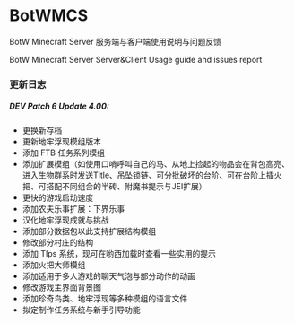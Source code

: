 # BotWMCS
BotW Minecraft Server 服务端与客户端使用说明与问题反馈

BotW Minecraft Server Server&amp;Client Usage guide and issues report

### 更新日志

##### DEV Patch 6 Update 4.00:

- 更换新存档
- 更新地牢浮现模组版本
- 添加 FTB 任务系列模组
- 添加扩展模组（如使用口哨呼叫自己的马、从地上捡起的物品会在背包高亮、进入生物群系时发送Title、吊坠锁链、可分批破坏的台阶、可在台阶上插火把、可搭配不同组合的半砖、附魔书提示与JEI扩展）
- 更快的游戏启动速度
- 添加农夫乐事扩展：下界乐事
- 汉化地牢浮现成就与挑战
- 添加部分数据包以此支持扩展结构模组
- 修改部分村庄的结构
- 添加 TIps 系统，现可在哟西加载时查看一些实用的提示
- 添加火把大师模组
- 添加适用于多人游戏的聊天气泡与部分动作的动画
- 修改游戏主界面背景图
- 添加珍奇鸟类、地牢浮现等多种模组的语言文件
- 拟定制作任务系统与新手引导功能